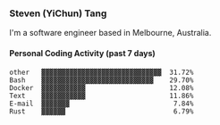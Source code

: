 ### Steven (YiChun) Tang

I'm a software engineer based in Melbourne, Australia.

#### Personal Coding Activity (past 7 days)
```
other   ▓▓▓▓▓▓▓▓▓▓▓▓▓▓▓▓▓▓▓▓▓▓▓▓▓▓▓▓▓▓  31.72%
Bash    ▓▓▓▓▓▓▓▓▓▓▓▓▓▓▓▓▓▓▓▓▓▓▓▓▓▓▓▓    29.70%
Docker  ▓▓▓▓▓▓▓▓▓▓▓                     12.08%
Text    ▓▓▓▓▓▓▓▓▓▓▓                     11.86%
E-mail  ▓▓▓▓▓▓▓                          7.84%
Rust    ▓▓▓▓▓▓                           6.79%
```
